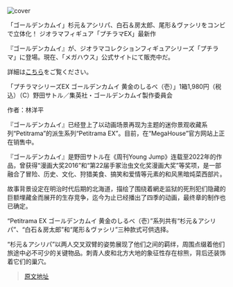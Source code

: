 ![cover](https://animeanime.jp/imgs/ogp_f/596692.jpg)

「ゴールデンカムイ」杉元＆アシリパ、白石＆房太郎、尾形＆ヴァシリをコンビで立体化！ ジオラマフィギュア「プチラマEX」最新作

『ゴールデンカムイ』が、ジオラマコレクションフィギュアシリーズ「プチラマ」に登場。現在、「メガハウス」公式サイトにて販売中だ。

詳細は[こちら](https://animeanime.jp/article/2023/07/08/78461.html)をご覧ください。

「プチラマシリーズEX ゴールデンカムイ 黄金のしるべ（壱）」1箱1,980円（税込）（C）野田サトル／集英社・ゴールデンカムイ製作委員会

作者：林洋平

『ゴールデンカムイ』已经登上了以动画场景再现为主题的迷你景观收藏系列“Petitrama”的派生系列“Petitrama EX”。目前，在“MegaHouse”官方网站上正在销售中。

『ゴールデンカムイ』是野田サトル在《周刊Young Jump》连载至2022年的作品，曾获得“漫画大奖2016”和“第22届手冢治虫文化奖漫画大奖”等奖项，是一部融合了冒险、历史、文化、狩猎美食、搞笑和爱情等元素的和风黑暗炖菜西部片。

故事背景设定在明治时代后期的北海道，描绘了围绕着網走监狱的死刑犯们隐藏的巨额埋藏金而展开的生存竞争，迄今为止已经播出了四季的动画，最终章的制作也已确定。

“Petitrama EX ゴールデンカムイ 黄金のしるべ（壱）”系列共有“杉元＆アシリパ”、“白石＆房太郎”和“尾形＆ヴァシリ”三种款式可供选择。

“杉元＆アシリパ”以两人交叉双臂的姿势展现了他们之间的羁绊，周围点缀着他们旅途中必不可少的关键物品。刺青人皮和北方大地的象征性存在棕熊，背后还装饰着它们的巢穴。

>[原文地址](https://animeanime.jp/article/2023/07/08/78461.html)  